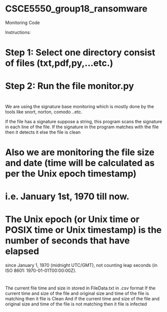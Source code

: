 # CSCE5550_group18_ransomware
Monitoring Code


Instructions:
# Step 1: Select one directory consist of files (txt,pdf,py,...etc.)
#
# Step 2: Run the file monitor.py
#
 We are using the signature base monitoring which is mostly done by the tools like snort, norton, comodo ..etc.

 If the file has a signature suppose a string, this program scans the signature in each line of the file.
 If the signature in the program matches with the file then it detects it else the file is clean
#
# Also we are monitoring the file size and date (time will be calculated as per the Unix epoch timestamp)
# i.e. January 1st, 1970 till now.
# The Unix epoch (or Unix time or POSIX time or Unix timestamp) is the number of seconds that have elapsed
 since January 1, 1970 (midnight UTC/GMT), not counting leap seconds (in ISO 8601: 1970-01-01T00:00:00Z).
#
 The current file time and size in stored in FileData.txt in .csv format
 If the current time and size of the file and original size and time of the file is matching then it file is Clean
 And if the current time and size of the file and original size and time of the file is not matching then it file is infected
